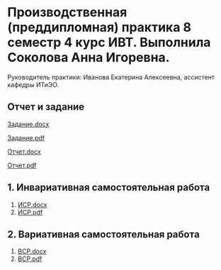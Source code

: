 # Производственная (преддипломная) практика 8 семестр 4 курс ИВТ. Выполнила Соколова Анна Игоревна.

Руководитель практики: Иванова Екатерина Алексеевна, ассистент кафедры ИТиЭО.

## Отчет и задание

[Задание.docx]()

[Задание.pdf]()

[Отчет.docx]()

[Отчет.pdf]()

## 1. Инвариативная самостоятельная работа

1. [ИСР.docx](https://github.com/calabiyauspace/praktika-8-sem/blob/main/ИСР1.1-1.3%20Соколова%20Анна.docx)
2. [ИСР.pdf](https://github.com/calabiyauspace/praktika-8-sem/blob/main/ИСР1.1-1.3%20Соколова%20Анна.pdf)


## 2. Вариативная самостоятельная работа
1. [ВСР.docx](https://github.com/calabiyauspace/praktika-8-sem/blob/main/ВСР1.1-1.3%20Соколова%20Анна.docx)
2. [ВСР.pdf]()
